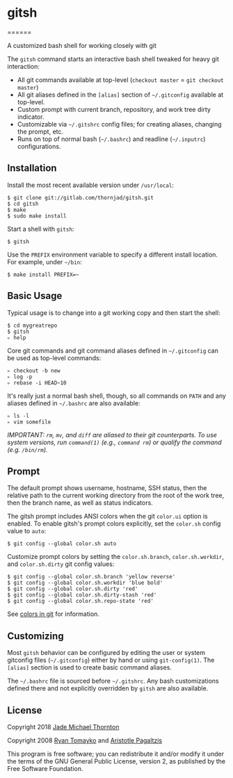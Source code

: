 # gitsh

======

A customized bash shell for working closely with git

The `gitsh` command starts an interactive bash shell tweaked for heavy git
interaction:

  * All git commands available at top-level
    (`checkout master` = `git checkout master`)
  * All git aliases defined in the `[alias]` section
    of `~/.gitconfig` available at top-level.
  * Custom prompt with current branch, repository, and
    work tree dirty indicator.
  * Customizable via `~/.gitshrc` config files;
    for creating aliases, changing the prompt, etc.
  * Runs on top of normal bash (`~/.bashrc`) and
    readline (`~/.inputrc`) configurations.

Installation
------------

Install the most recent available version under `/usr/local`:

    $ git clone git://gitlab.com/thornjad/gitsh.git
    $ cd gitsh
    $ make
    $ sudo make install

Start a shell with `gitsh`:

    $ gitsh

Use the `PREFIX` environment variable to specify a different install location.
For example, under `~/bin`:

    $ make install PREFIX=~

Basic Usage
-----------

Typical usage is to change into a git working copy and then start the shell:

    $ cd mygreatrepo
    $ gitsh
    ▹ help

Core git commands and git command aliases defined in `~/.gitconfig` can be
used as top-level commands:

    ▹ checkout -b new
    ▹ log -p
    ▹ rebase -i HEAD~10

It's really just a normal bash shell, though, so all commands on `PATH` and any
aliases defined in `~/.bashrc` are also available:

    ▹ ls -l
    ▹ vim somefile

_IMPORTANT: `rm`, `mv`, and `diff` are aliased to their git counterparts. To use
system versions, run `command(1)` (e.g., `command rm`) or qualify the command
(e.g. `/bin/rm`)._

Prompt
------

The default prompt shows username, hostname, SSH status, then the relative path
to the current working directory from the root of the work tree, then the branch
name, as well as status indicators.

The gitsh prompt includes ANSI colors when the git `color.ui` option is
enabled. To enable gitsh's prompt colors explicitly, set the `color.sh` config
value to `auto`:

    $ git config --global color.sh auto

Customize prompt colors by setting the `color.sh.branch`, `color.sh.workdir`,
and `color.sh.dirty` git config values:

    $ git config --global color.sh.branch 'yellow reverse'
    $ git config --global color.sh.workdir 'blue bold'
    $ git config --global color.sh.dirty 'red'
    $ git config --global color.sh.dirty-stash 'red'
    $ git config --global color.sh.repo-state 'red'

See [colors in git](http://scie.nti.st/2007/5/2/colors-in-git) for information.

Customizing
-----------

Most `gitsh` behavior can be configured by editing the user or system gitconfig
files (`~/.gitconfig`) either by hand or using `git-config(1)`. The `[alias]`
section is used to create basic command aliases.

The `~/.bashrc` file is sourced before `~/.gitshrc`. Any bash customizations
defined there and not explicitly overridden by `gitsh` are also available.

License
-------

Copyright 2018 [Jade Michael Thornton](https://jmthornton.net)

Copyright 2008 [Ryan Tomayko](http://tomayko.com/) and [Aristotle
Pagaltzis](http://plasmasturm.org/)

This program is free software; you can redistribute it and/or modify it under
the terms of the GNU General Public License, version 2, as published by the Free
Software Foundation.

